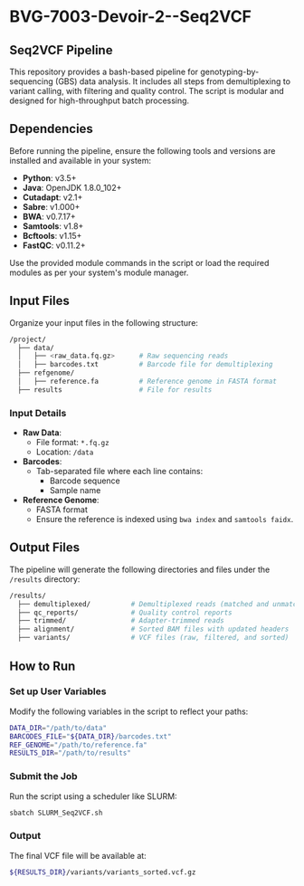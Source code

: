 # BVG-7003-Devoir-2--Seq2VCF


## Seq2VCF Pipeline

This repository provides a bash-based pipeline for genotyping-by-sequencing (GBS) data analysis. It includes all steps from demultiplexing to variant calling, with filtering and quality control. The script is modular and designed for high-throughput batch processing.

## Dependencies

Before running the pipeline, ensure the following tools and versions are installed and available in your system:

- **Python**: v3.5+
- **Java**: OpenJDK 1.8.0_102+
- **Cutadapt**: v2.1+
- **Sabre**: v1.000+
- **BWA**: v0.7.17+
- **Samtools**: v1.8+
- **Bcftools**: v1.15+
- **FastQC**: v0.11.2+

Use the provided module commands in the script or load the required modules as per your system's module manager.

## Input Files

Organize your input files in the following structure:

```bash
/project/
  ├── data/
  │   ├── <raw_data.fq.gz>      # Raw sequencing reads
  │   ├── barcodes.txt          # Barcode file for demultiplexing
  ├── refgenome/
  │   ├── reference.fa          # Reference genome in FASTA format
  ├── results                   # File for results
```

### Input Details

- **Raw Data**:
  - File format: `*.fq.gz`
  - Location: `/data`
- **Barcodes**:
  - Tab-separated file where each line contains:
    - Barcode sequence
    - Sample name
- **Reference Genome**:
  - FASTA format
  - Ensure the reference is indexed using `bwa index` and `samtools faidx`.

## Output Files

The pipeline will generate the following directories and files under the `/results` directory:

```bash
/results/
  ├── demultiplexed/          # Demultiplexed reads (matched and unmatched)
  ├── qc_reports/             # Quality control reports
  ├── trimmed/                # Adapter-trimmed reads
  ├── alignment/              # Sorted BAM files with updated headers
  ├── variants/               # VCF files (raw, filtered, and sorted)
```

## How to Run

### Set up User Variables

Modify the following variables in the script to reflect your paths:

```bash
DATA_DIR="/path/to/data"
BARCODES_FILE="${DATA_DIR}/barcodes.txt"
REF_GENOME="/path/to/reference.fa"
RESULTS_DIR="/path/to/results"
```

### Submit the Job

Run the script using a scheduler like SLURM:

```bash
sbatch SLURM_Seq2VCF.sh
```

### Output

The final VCF file will be available at:

```bash
${RESULTS_DIR}/variants/variants_sorted.vcf.gz
```
```
